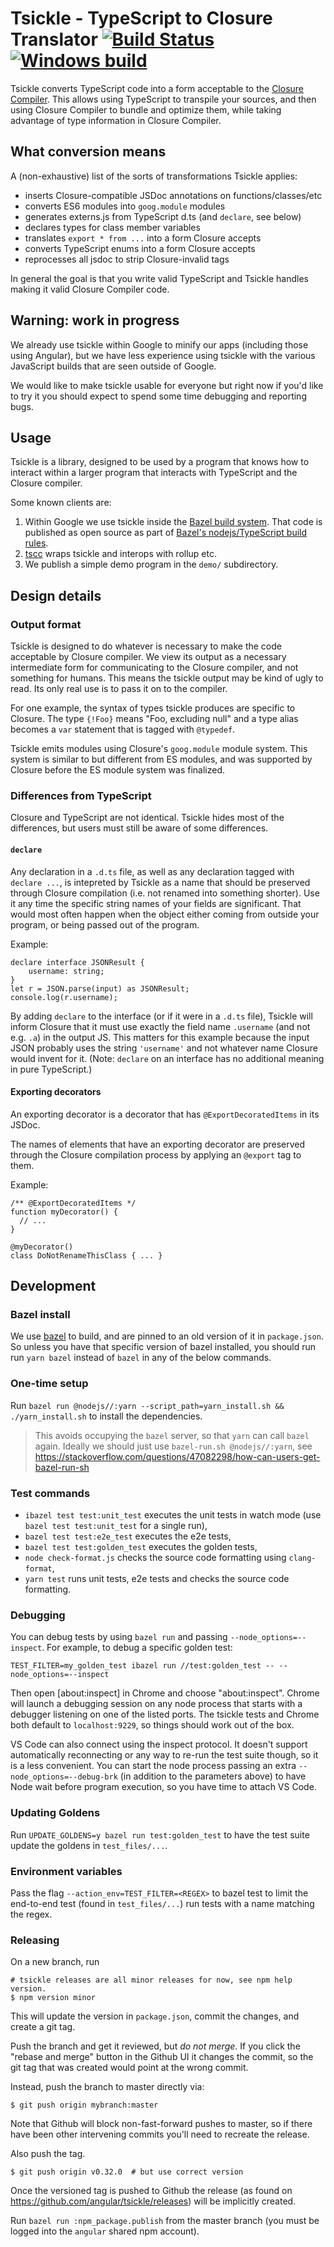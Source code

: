 # Tsickle - TypeScript to Closure Translator [![Build Status](https://circleci.com/gh/angular/tsickle.svg?style=svg)](https://circleci.com/gh/angular/tsickle) [![Windows build](https://ci.appveyor.com/api/projects/status/puxdblmlqbofqqt1/branch/master?svg=true)](https://ci.appveyor.com/project/alexeagle/tsickle/branch/master)

Tsickle converts TypeScript code into a form acceptable to the [Closure
Compiler]. This allows using TypeScript to transpile your sources, and then
using Closure Compiler to bundle and optimize them, while taking advantage of
type information in Closure Compiler.

[closure compiler]: https://github.com/google/closure-compiler/

## What conversion means

A (non-exhaustive) list of the sorts of transformations Tsickle applies:

- inserts Closure-compatible JSDoc annotations on functions/classes/etc
- converts ES6 modules into `goog.module` modules
- generates externs.js from TypeScript d.ts (and `declare`, see below)
- declares types for class member variables
- translates `export * from ...` into a form Closure accepts
- converts TypeScript enums into a form Closure accepts
- reprocesses all jsdoc to strip Closure-invalid tags

In general the goal is that you write valid TypeScript and Tsickle handles
making it valid Closure Compiler code.

## Warning: work in progress

We already use tsickle within Google to minify our apps (including those using
Angular), but we have less experience using tsickle with the various JavaScript
builds that are seen outside of Google.

We would like to make tsickle usable for everyone but right now if you'd like
to try it you should expect to spend some time debugging and reporting bugs.

## Usage

Tsickle is a library, designed to be used by a program that knows how
to interact within a larger program that interacts with TypeScript and
the Closure compiler.

Some known clients are:

1. Within Google we use tsickle inside the [Bazel build
   system](https://bazel.build/). That code is published as
   open source as part of [Bazel's nodejs/TypeScript
   build rules](https://bazelbuild.github.io/rules_nodejs/).
1. [tscc](https://github.com/theseanl/tscc) wraps tsickle and
   interops with rollup etc.
1. We publish a simple demo program in the `demo/` subdirectory.

## Design details

### Output format

Tsickle is designed to do whatever is necessary to make the code acceptable by
Closure compiler. We view its output as a necessary intermediate form for
communicating to the Closure compiler, and not something for humans. This means
the tsickle output may be kind of ugly to read. Its only real use is to pass it
on to the compiler.

For one example, the syntax of types tsickle produces are specific to Closure.
The type `{!Foo}` means "Foo, excluding null" and a type alias becomes a `var`
statement that is tagged with `@typedef`.

Tsickle emits modules using Closure's `goog.module` module system. This system
is similar to but different from ES modules, and was supported by Closure before
the ES module system was finalized.

### Differences from TypeScript

Closure and TypeScript are not identical. Tsickle hides most of the
differences, but users must still be aware of some differences.

#### `declare`

Any declaration in a `.d.ts` file, as well as any declaration tagged with
`declare ...`, is intepreted by Tsickle as a name that should be preserved
through Closure compilation (i.e. not renamed into something shorter). Use it
any time the specific string names of your fields are significant. That would
most often happen when the object either coming from outside your program, or
being passed out of the program.

Example:

    declare interface JSONResult {
        username: string;
    }
    let r = JSON.parse(input) as JSONResult;
    console.log(r.username);

By adding `declare` to the interface (or if it were in a `.d.ts` file), Tsickle
will inform Closure that it must use exactly the field name `.username` (and not
e.g. `.a`) in the output JS. This matters for this example because the input
JSON probably uses the string `'username'` and not whatever name Closure would
invent for it. (Note: `declare` on an interface has no additional meaning in
pure TypeScript.)

#### Exporting decorators

An exporting decorator is a decorator that has `@ExportDecoratedItems` in its
JSDoc.

The names of elements that have an exporting decorator are preserved through
the Closure compilation process by applying an `@export` tag to them.

Example:

    /** @ExportDecoratedItems */
    function myDecorator() {
      // ...
    }

    @myDecorator()
    class DoNotRenameThisClass { ... }

## Development

### Bazel install

We use [bazel](https://bazel.build/) to build, and are pinned to an old version
of it in `package.json`. So unless you have that specific version of bazel installed,
you should run run `yarn bazel` instead of `bazel` in any of the below commands.

### One-time setup

Run `bazel run @nodejs//:yarn --script_path=yarn_install.sh && ./yarn_install.sh`
to install the dependencies.

> This avoids occupying the `bazel` server, so that `yarn` can call `bazel`
> again.
> Ideally we should just use `bazel-run.sh @nodejs//:yarn`, see
> https://stackoverflow.com/questions/47082298/how-can-users-get-bazel-run-sh

### Test commands

- `ibazel test test:unit_test` executes the unit tests in watch mode (use `bazel test test:unit_test` for a
  single run),
- `bazel test test:e2e_test` executes the e2e tests,
- `bazel test test:golden_test` executes the golden tests,
- `node check-format.js` checks the source code formatting using
  `clang-format`,
- `yarn test` runs unit tests, e2e tests and checks the source code formatting.

### Debugging

You can debug tests by using `bazel run` and passing `--node_options=--inspect`. For example, to
debug a specific golden test:

```shell
TEST_FILTER=my_golden_test ibazel run //test:golden_test -- --node_options=--inspect
```

Then open [about:inspect] in Chrome and choose "about:inspect". Chrome will launch a debugging
session on any node process that starts with a debugger listening on one of the listed ports. The
tsickle tests and Chrome both default to `localhost:9229`, so things should work out of the box.

VS Code can also connect using the inspect protocol. It doesn't support automatically reconnecting
or any way to re-run the test suite though, so it is a less convenient. You can start the node
process passing an extra `--node_options=--debug-brk` (in addition to the parameters above) to have
Node wait before program execution, so you have time to attach VS Code.

### Updating Goldens

Run `UPDATE_GOLDENS=y bazel run test:golden_test` to have the test suite update
the goldens in `test_files/...`.

### Environment variables

Pass the flag `--action_env=TEST_FILTER=<REGEX>` to bazel test to limit the
end-to-end test (found in `test_files/...`) run tests with a name matching the
regex.

### Releasing

On a new branch, run

```
# tsickle releases are all minor releases for now, see npm help version.
$ npm version minor
```

This will update the version in `package.json`, commit the changes, and
create a git tag.

Push the branch and get it reviewed, but _do not merge_. If you click
the "rebase and merge" button in the Github UI it changes the commit,
so the git tag that was created would point at the wrong commit.

Instead, push the branch to master directly via:

```
$ git push origin mybranch:master
```

Note that Github will block non-fast-forward pushes to master, so if
there have been other intervening commits you'll need to recreate the
release.

Also push the tag.

```
$ git push origin v0.32.0  # but use correct version
```

Once the versioned tag is pushed to Github the release (as found on
https://github.com/angular/tsickle/releases) will be implicitly created.

Run `bazel run :npm_package.publish` from the master branch
(you must be logged into the `angular` shared npm account).
